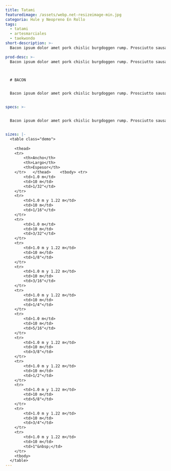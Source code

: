 ```yaml
---
title: Tatami
featuredimage: /assets/webp.net-resizeimage-min.jpg
categoria: Hule y Neopreno En Rollo
tags:
  - tatami
  - artesmarciales
  - taekwondo
short-description: >-
  Bacon ipsum dolor amet pork chislic burgdoggen rump. Prosciutto sausage chuck meatloaf spare ribs tri-tip pancetta venison pig leberkas buffalo ground round brisket t-bone landjaeger. Tongue doner tenderloin filet mignon tail. Shank chicken salami, chuck kevin buffalo bresaola tongue beef landjaeger. Porchetta pork chop turducken tongue. Tongue pancetta corned beef pig, cupim ribeye jowl bacon.

prod-desc: >-
  Bacon ipsum dolor amet pork chislic burgdoggen rump. Prosciutto sausage chuck meatloaf spare ribs tri-tip pancetta venison pig leberkas buffalo ground round brisket t-bone landjaeger. Tongue doner tenderloin filet mignon tail. Shank chicken salami, chuck kevin buffalo bresaola tongue beef landjaeger. Porchetta pork chop turducken tongue. **Tongue pancetta corned beef pig, cupim ribeye jowl bacon.**



  # BACON


  Bacon ipsum dolor amet pork chislic burgdoggen rump. Prosciutto sausage chuck meatloaf spare ribs tri-tip pancetta venison pig leberkas buffalo ground round brisket t-bone landjaeger. Tongue doner tenderloin filet mignon tail. Shank chicken salami, chuck kevin buffalo bresaola tongue beef landjaeger. Porchetta pork chop turducken tongue. Tongue pancetta corned beef pig, cupim ribeye jowl bacon.


specs: >-


  Bacon ipsum dolor amet pork chislic burgdoggen rump. Prosciutto sausage chuck meatloaf spare ribs tri-tip pancetta venison pig leberkas buffalo ground round brisket t-bone landjaeger. Tongue doner tenderloin filet mignon tail. Shank chicken salami, chuck kevin buffalo bresaola tongue beef landjaeger. Porchetta pork chop turducken tongue. Tongue pancetta corned beef pig, cupim ribeye jowl bacon.


sizes: |-
  <table class="demo">
  	
  	<thead>
  	<tr>
  		<th>Ancho</th>
  		<th>Largo</th>
  		<th>Espesor</th>
  	</tr>	</thead>	<tbody>	<tr>
  		<td>1.0 m</td>
  		<td>10 m</td>
  		<td>1/32"</td>
  	</tr>
  	<tr>
  		<td>1.0 m y 1.22 m</td>
  		<td>10 m</td>
  		<td>1/16"</td>
  	</tr>
  	<tr>
  		<td>1.0 m</td>
  		<td>10 m</td>
  		<td>3/32"</td>
  	</tr>
  	<tr>
  		<td>1.0 m y 1.22 m</td>
  		<td>10 m</td>
  		<td>1/8"</td>
  	</tr>
  	<tr>
  		<td>1.0 m y 1.22 m</td>
  		<td>10 m</td>
  		<td>3/16"</td>
  	</tr>
  	<tr>
  		<td>1.0 m y 1.22 m</td>
  		<td>10 m</td>
  		<td>1/4"</td>
  	</tr>
  	<tr>
  		<td>1.0 m</td>
  		<td>10 m</td>
  		<td>5/16"</td>
  	</tr>
  	<tr>
  		<td>1.0 m y 1.22 m</td>
  		<td>10 m</td>
  		<td>3/8"</td>
  	</tr>
  	<tr>
  		<td>1.0 m y 1.22 m</td>
  		<td>10 m</td>
  		<td>1/2"</td>
  	</tr>
  	<tr>
  		<td>1.0 m y 1.22 m</td>
  		<td>10 m</td>
  		<td>5/8"</td>
  	</tr>
  	<tr>
  		<td>1.0 m y 1.22 m</td>
  		<td>10 m</td>
  		<td>3/4"</td>
  	</tr>
  	<tr>
  		<td>1.0 m y 1.22 m</td>
  		<td>10 m</td>
  		<td>1"&nbsp;</td>
  	</tr>
  	<tbody>
  </table>
---
```

